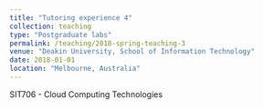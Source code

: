 ```yaml
---
title: "Tutoring experience 4"
collection: teaching
type: "Postgraduate labs"
permalink: /teaching/2018-spring-teaching-3
venue: "Deakin University, School of Information Technology"
date: 2018-01-01
location: "Melbourne, Australia"
---
```


SIT706 - Cloud Computing Technologies